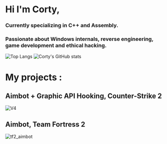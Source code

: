 # Hi I'm Corty,

### Currently specializing in C++ and Assembly. 
### Passionate about Windows internals, reverse engineering, game development and ethical hacking.

![Top Langs](https://github-readme-stats.vercel.app/api/top-langs/?username=kalvin-eliazord&size_weight=0.5&count_weight=0.5&theme=radical)
![Corty's GitHub stats](https://github-readme-stats.vercel.app/api?username=kalvin-eliazord&show_icons=true&theme=radical) 

# My projects :
## Aimbot + Graphic API Hooking, Counter-Strike 2
![V4](https://github.com/kalvin-eliazord/kalvin-eliazord/assets/61147281/f2d5984e-1607-4e2b-bee7-7dceaf056d17)

## Aimbot, Team Fortress 2
![tf2_aimbot](https://github.com/kalvin-eliazord/kalvin-eliazord/assets/61147281/0a8124d8-d136-47d8-94b9-136f2a8f6eab)
